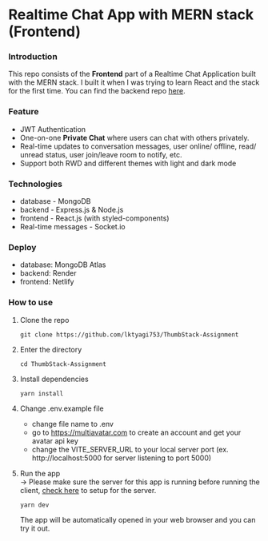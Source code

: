 # Realtime Chat App with MERN stack (Frontend)

### Introduction
This repo consists of the **Frontend** part of a Realtime Chat Application built with the MERN stack. I built it when I was trying to learn React and the stack for the first time.
You can find the backend repo [here](https://github.com/lktyagi753/ThumbStack-Assignment).

### Feature
- JWT Authentication
- One-on-one **Private Chat** where users can chat with others privately.
- Real-time updates to conversation messages, user online/ offline, read/ unread status, user join/leave room to notify, etc.
- Support both RWD and different themes with light and dark mode

### Technologies
- database - MongoDB
- backend - Express.js & Node.js
- frontend - React.js (with styled-components)
- Real-time messages - Socket.io

### Deploy
- database: MongoDB Atlas
- backend: Render
- frontend: Netlify


### How to use
1. Clone the repo
    ```
    git clone https://github.com/lktyagi753/ThumbStack-Assignment
    ```
2. Enter the directory
    ```
    cd ThumbStack-Assignment
    ```
3. Install dependencies
    ```
    yarn install
    ```
4. Change .env.example file
   - change file name to .env
   - go to https://multiavatar.com to create an account and get your avatar api key
   - change the VITE_SERVER_URL to your local server port (ex. http://localhost:5000 for server listening to port 5000)

5. Run the app   
    -> Please make sure the server for this app is running before running the client, [check here](https://github.com/tsengm6h6/chat-app-server) to setup for the server.
    ```
    yarn dev
    ```
    The app will be automatically opened in your web browser and you can try it out.
